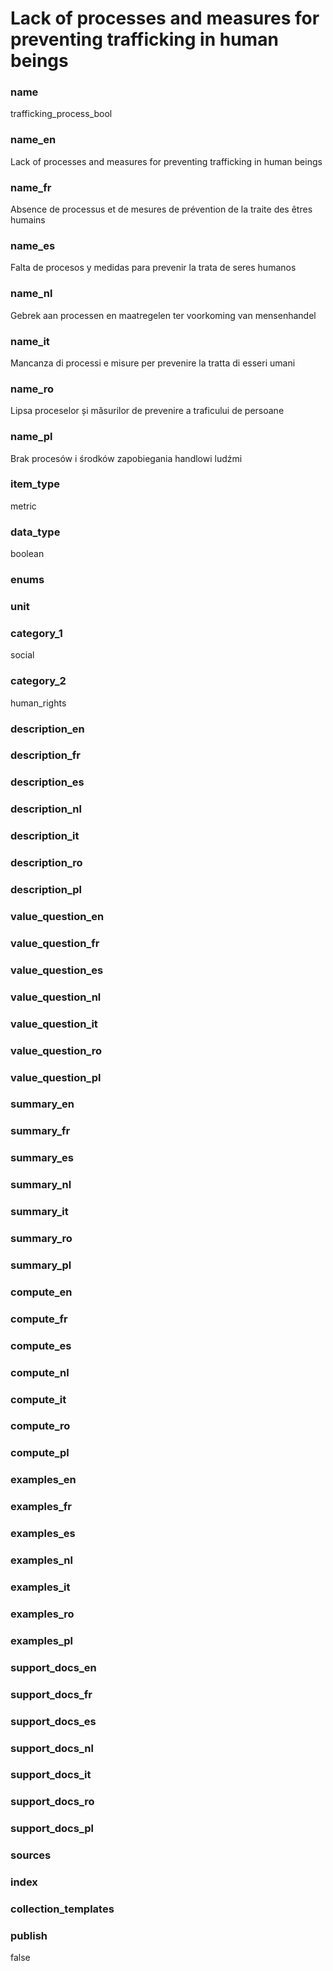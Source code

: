 
# Lack of processes and measures for preventing trafficking in human beings

### name

trafficking_process_bool

### name_en

Lack of processes and measures for preventing trafficking in human beings

### name_fr

Absence de processus et de mesures de prévention de la traite des êtres humains

### name_es

Falta de procesos y medidas para prevenir la trata de seres humanos

### name_nl

Gebrek aan processen en maatregelen ter voorkoming van mensenhandel

### name_it

Mancanza di processi e misure per prevenire la tratta di esseri umani

### name_ro

Lipsa proceselor și măsurilor de prevenire a traficului de persoane

### name_pl

Brak procesów i środków zapobiegania handlowi ludźmi

### item_type

metric

### data_type

boolean

### enums



### unit



### category_1

social

### category_2

human_rights

### description_en

### description_fr

### description_es

### description_nl

### description_it

### description_ro

### description_pl


### value_question_en

### value_question_fr

### value_question_es

### value_question_nl

### value_question_it

### value_question_ro

### value_question_pl


### summary_en

### summary_fr

### summary_es

### summary_nl

### summary_it

### summary_ro

### summary_pl


### compute_en

### compute_fr

### compute_es

### compute_nl

### compute_it

### compute_ro

### compute_pl


### examples_en

### examples_fr

### examples_es

### examples_nl

### examples_it

### examples_ro

### examples_pl


### support_docs_en

### support_docs_fr

### support_docs_es

### support_docs_nl

### support_docs_it

### support_docs_ro

### support_docs_pl


### sources


### index


### collection_templates


### publish

false


            